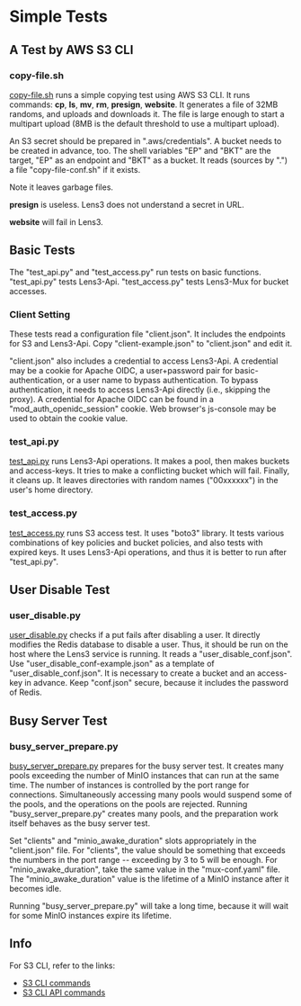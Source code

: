 # Simple Tests

## A Test by AWS S3 CLI

### copy-file.sh

[copy-file.sh](copy-file.sh) runs a simple copying test using AWS S3
CLI.  It runs commands: __cp__, __ls__, __mv__, __rm__, __presign__,
__website__.  It generates a file of 32MB randoms, and uploads and
downloads it.  The file is large enough to start a multipart upload
(8MB is the default threshold to use a multipart upload).

An S3 secret should be prepared in ".aws/credentials".  A bucket needs
to be created in advance, too.  The shell variables "EP" and "BKT" are
the target, "EP" as an endpoint and "BKT" as a bucket.  It reads
(sources by ".") a file "copy-file-conf.sh" if it exists.

Note it leaves garbage files.

__presign__ is useless.  Lens3 does not understand a secret in URL.

__website__ will fail in Lens3.

## Basic Tests

The "test_api.py" and "test_access.py" run tests on basic functions.
"test_api.py" tests Lens3-Api.  "test_access.py" tests Lens3-Mux for
bucket accesses.

### Client Setting

These tests read a configuration file "client.json".  It includes the
endpoints for S3 and Lens3-Api.  Copy "client-example.json" to
"client.json" and edit it.

"client.json" also includes a credential to access Lens3-Api.  A
credential may be a cookie for Apache OIDC, a user+password pair for
basic-authentication, or a user name to bypass authentication.  To
bypass authentication, it needs to access Lens3-Api directly (i.e.,
skipping the proxy).  A credential for Apache OIDC can be found in a
"mod_auth_openidc_session" cookie.  Web browser's js-console may be
used to obtain the cookie value.

### test_api.py

[test_api.py](test_api.py) runs Lens3-Api operations.  It makes a
pool, then makes buckets and access-keys.  It tries to make a
conflicting bucket which will fail.  Finally, it cleans up.  It leaves
directories with random names ("00xxxxxx") in the user's home
directory.

### test_access.py

[test_access.py](test_access.py) runs S3 access test.  It uses "boto3"
library.  It tests various combinations of key policies and bucket
policies, and also tests with expired keys.  It uses Lens3-Api
operations, and thus it is better to run after "test_api.py".

## User Disable Test

### user_disable.py

[user_disable.py](user_disable.py) checks if a put fails after
disabling a user.  It directly modifies the Redis database to disable
a user.  Thus, it should be run on the host where the Lens3 service is
running.  It reads a "user_disable_conf.json".  Use
"user_disable_conf-example.json" as a template of
"user_disable_conf.json".  It is necessary to create a bucket and an
access-key in advance.  Keep "conf.json" secure, because it includes
the password of Redis.

## Busy Server Test

### busy_server_prepare.py

[busy_server_prepare.py](busy_server_prepare.py) prepares for the busy
server test.  It creates many pools exceeding the number of MinIO
instances that can run at the same time.  The number of instances is
controlled by the port range for connections.  Simultaneously
accessing many pools would suspend some of the pools, and the
operations on the pools are rejected.  Running
"busy_server_prepare.py" creates many pools, and the preparation work
itself behaves as the busy server test.

Set "clients" and "minio_awake_duration" slots appropriately in the
"client.json" file.  For "clients", the value should be something that
exceeds the numbers in the port range -- exceeding by 3 to 5 will be
enough.  For "minio_awake_duration", take the same value in the
"mux-conf.yaml" file.  The "minio_awake_duration" value is the
lifetime of a MinIO instance after it becomes idle.

Running "busy_server_prepare.py" will take a long time, because it
will wait for some MinIO instances expire its lifetime.

## Info

For S3 CLI, refer to the links:
* [S3 CLI commands](https://awscli.amazonaws.com/v2/documentation/api/latest/reference/s3/index.html)
* [S3 CLI API commands](https://awscli.amazonaws.com/v2/documentation/api/latest/reference/s3api/index.html)
